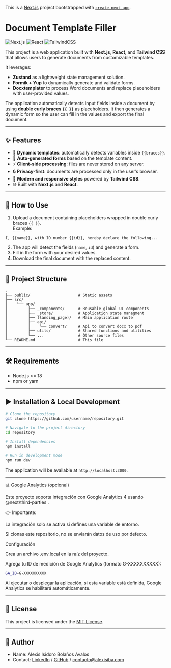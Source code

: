 This is a [Next.js](https://nextjs.org) project bootstrapped with [`create-next-app`](https://nextjs.org/docs/app/api-reference/cli/create-next-app).

# Document Template Filler

![Next.js](https://img.shields.io/badge/Next.js-000000?style=for-the-badge&logo=nextdotjs&logoColor=white)
![React](https://img.shields.io/badge/React-20232a?style=for-the-badge&logo=react&logoColor=61DAFB)
![TailwindCSS](https://img.shields.io/badge/Tailwind_CSS-38B2AC?style=for-the-badge&logo=tailwind-css&logoColor=white)

This project is a web application built with **Next.js**, **React**, and **Tailwind CSS** that allows users to generate documents from customizable templates.

It leverages:

- **Zustand** as a lightweight state management solution.
- **Formik + Yup** to dynamically generate and validate forms.
- **Docxtemplater** to process Word documents and replace placeholders with user-provided values.

The application automatically detects input fields inside a document by using **double curly braces `{{ }}`** as placeholders. It then generates a dynamic form so the user can fill in the values and export the final document.

---

## ✨ Features

- 📄 **Dynamic templates**: automatically detects variables inside `{{braces}}`.
- 📝 **Auto-generated forms** based on the template content.
- ⚡ **Client-side processing**: files are never stored on any server.
- 🔒 **Privacy-first**: documents are processed only in the user’s browser.
- 🎨 **Modern and responsive styles** powered by **Tailwind CSS**.
- 🌐 Built with **Next.js** and **React**.

---

## 🚀 How to Use

1. Upload a document containing placeholders wrapped in double curly braces `{{ }}`.  
   Example:

```markdown
I, {{name}}, with ID number {{id}}, hereby declare the following...
```

2. The app will detect the fields (`name`, `id`) and generate a form.
3. Fill in the form with your desired values.
4. Download the final document with the replaced content.

---

## 📂 Project Structure

```
.
├── public/                     # Static assets
├── src/
│    └── app/
│         ├── _components/      # Reusable global UI components
│         ├── _store/           # Application state managment
│         ├── (landing_page)/   # Main application route
│         ├── api/
│         │    └── convert/     # Api to convert docx to pdf
│         ├── utils/            # Shared functions and utilities
│         └── ...               # Other source files
└── README.md                   # This file
```

---

## 🛠️ Requirements

- Node.js >= 18
- npm or yarn

---

## ▶️ Installation & Local Development

```bash
# Clone the repository
git clone https://github.com/username/repository.git

# Navigate to the project directory
cd repository

# Install dependencies
npm install

# Run in development mode
npm run dev
```

The application will be available at `http://localhost:3000`.

---

📊 Google Analytics (opcional)

Este proyecto soporta integración con Google Analytics 4 usando @next/third-parties
.

👉 Importante:

La integración solo se activa si defines una variable de entorno.

Si clonas este repositorio, no se enviarán datos de uso por defecto.

Configuración

Crea un archivo .env.local en la raíz del proyecto.

Agrega tu ID de medición de Google Analytics (formato G-XXXXXXXXXX):

```bash
GA_ID=G-XXXXXXXXXX
```

Al ejecutar o desplegar la aplicación, si esta variable está definida, Google Analytics se habilitará automáticamente.

---

## 📜 License

This project is licensed under the [MIT License](./LICENSE).

---

## 👤 Author

- Name: Alexis Isidoro Bolaños Avalos
- Contact: [LinkedIn](https://linkedin.com/in/alexisiba) / [GitHub](https://github.com/alexisiba) / contacto@alexisiba.com
